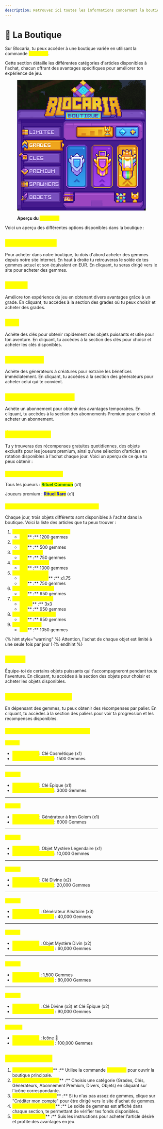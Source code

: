 ```yaml
---
description: Retrouvez ici toutes les informations concernant la boutique
---
```


# 💎 La Boutique

Sur Blocaria, tu peux accéder à une boutique variée en utilisant la commande <mark style="color:yellow;">**`/boutique`**</mark>.

Cette section détaille les différentes catégories d'articles disponibles à l'achat, chacun offrant des avantages spécifiques pour améliorer ton expérience de jeu.&#x20;

<figure><img src="../../.gitbook/assets/image.png" alt=""><figcaption><p><strong>Aperçu du </strong><mark style="color:yellow;"><strong><code>/boutique</code></strong></mark></p></figcaption></figure>

Voici un aperçu des différentes options disponibles dans la boutique : &#x20;

## <mark style="color:yellow;">Crédits Gemmes</mark>

Pour acheter dans notre boutique, tu dois d'abord acheter des gemmes depuis notre site internet. En haut à droite tu retrouveras le solde de tes gemmes actuel et son équivalent en EUR. En cliquant, tu seras dirigé vers le site pour acheter des gemmes.

## <mark style="color:yellow;">Grades</mark>

Améliore ton expérience de jeu en obtenant divers avantages grâce à un grade. En cliquant, tu accèdes à la section des grades où tu peux choisir et acheter des grades.

## <mark style="color:yellow;">Clés</mark>

Achète des clés pour obtenir rapidement des objets puissants et utile pour ton aventure. En cliquant, tu accèdes à la section des clés pour choisir et acheter les clés disponibles.

## <mark style="color:yellow;">Générateurs</mark>

Achète des générateurs à créatures pour extraire les bénéfices immédiatement. En cliquant, tu accèdes à la section des générateurs pour acheter celui qui te convient.

## <mark style="color:yellow;">**Abonnement Premium**</mark>

Achète un abonnement pour obtenir des avantages temporaires. En cliquant, tu accèdes à la section des abonnements Premium pour choisir et acheter un abonnement.

## <mark style="color:yellow;">Édition Limitée</mark>

Tu y trouveras des récompenses gratuites quotidiennes, des objets exclusifs pour les joueurs premium, ainsi qu'une sélection d'articles en rotation disponibles à l'achat chaque jour. Voici un aperçu de ce que tu peux obtenir :

### <mark style="color:yellow;">R</mark><mark style="color:yellow;">**écompenses Gratuites**</mark>

Tous les joueurs : <mark style="color:green;">**Rituel Commun**</mark> (x1)

Joueurs premium : <mark style="color:blue;">**Rituel Rare**</mark> (x1)

### <mark style="color:yellow;">O</mark><mark style="color:yellow;">**bjets en Vente (Rotation quotidienne)**</mark>

Chaque jour, trois objets différents sont disponibles à l'achat dans la boutique. Voici la liste des articles que tu peux trouver :

1. <mark style="color:yellow;">**Spawner Cochons-Zombies**</mark>
   * <mark style="color:yellow;">**Prix**</mark>** :** 1200 gemmes
2. <mark style="color:yellow;">**Spawner Enderman**</mark>
   * <mark style="color:yellow;">**Prix**</mark>** :** 500 gemmes
3. <mark style="color:yellow;">**Spawner Blaze**</mark>
   * <mark style="color:yellow;">**Prix**</mark>** :** 750 gemmes
4. <mark style="color:yellow;">**Spawner Sorcière**</mark>
   * <mark style="color:yellow;">**Prix**</mark>** :** 1000 gemmes
5. <mark style="color:yellow;">**Bâton Légendaire**</mark>
   * <mark style="color:yellow;">**Multiplicateur**</mark>** :** x1.75
   * <mark style="color:yellow;">**Prix**</mark>** :** 750 gemmes
6. <mark style="color:yellow;">**Générateur Mystère**</mark>
   * <mark style="color:yellow;">**Prix**</mark>** :** 950 gemmes
7. <mark style="color:yellow;">**Fourche Légendaire**</mark>
   * <mark style="color:yellow;">**Rayon**</mark>** :** 3x3
   * <mark style="color:yellow;">**Prix**</mark>** :** 950 gemmes
8. <mark style="color:yellow;">**Couperet Légendaire**</mark>
   * <mark style="color:yellow;">**Prix**</mark>** :** 950 gemmes
9. <mark style="color:yellow;">**Objet Mystère**</mark>
   * <mark style="color:yellow;">**Prix**</mark>** :** 1050 gemmes

{% hint style="warning" %}
Attention, l'achat de chaque objet est limité à une seule fois par jour !
{% endhint %}

## <mark style="color:yellow;">Objets</mark>

Équipe-toi de certains objets puissants qui t'accompagneront pendant toute l'aventure. En cliquant, tu accèdes à la section des objets pour choisir et acheter les objets disponibles.

## <mark style="color:yellow;">Paliers de la Boutique</mark>

En dépensant des gemmes, tu peux obtenir des récompenses par palier. En cliquant, tu accèdes à la section des paliers pour voir ta progression et les récompenses disponibles.

### <mark style="color:yellow;">Récompenses des Paliers Boutique</mark>

#### <mark style="color:yellow;">Palier 1</mark>

* <mark style="color:yellow;">**Récompense**</mark>: Clé Cosmétique (x1)
* <mark style="color:yellow;">**Montant à Dépenser**</mark>: 1500 Gemmes

***

#### <mark style="color:yellow;">Palier 2</mark>

* <mark style="color:yellow;">**Récompense**</mark>: Clé Épique (x1)
* <mark style="color:yellow;">**Montant à Dépenser**</mark>: 3000 Gemmes

***

#### <mark style="color:yellow;">Palier 3</mark>

* <mark style="color:yellow;">**Récompense**</mark>: Générateur à Iron Golem (x1)
* <mark style="color:yellow;">**Montant à Dépenser**</mark>: 6000 Gemmes

***

#### <mark style="color:yellow;">Palier 4</mark>

* <mark style="color:yellow;">**Récompense**</mark>: Objet Mystère Légendaire (x1)
* <mark style="color:yellow;">**Montant à Dépenser**</mark>: 10,000 Gemmes

***

#### <mark style="color:yellow;">Palier 5</mark>

* <mark style="color:yellow;">**Récompense**</mark>: Clé Divine (x2)
* <mark style="color:yellow;">**Montant à Dépenser**</mark>: 20,000 Gemmes

***

#### <mark style="color:yellow;">Palier 6</mark>

* <mark style="color:yellow;">**Récompense**</mark> : Générateur Aléatoire (x3)
* <mark style="color:yellow;">**Montant à dépenser**</mark> : 40,000 Gemmes

***

#### <mark style="color:yellow;">Palier 7</mark>

* <mark style="color:yellow;">**Récompense**</mark> : Objet Mystère Divin (x2)
* <mark style="color:yellow;">**Montant à dépenser**</mark> : 60,000 Gemmes

***

#### <mark style="color:yellow;">Palier 8</mark>

* <mark style="color:yellow;">**Récompense**</mark> : 1,500 Gemmes
* <mark style="color:yellow;">**Montant à dépenser**</mark> : 80,000 Gemmes

***

#### <mark style="color:yellow;">Palier 9</mark>

* <mark style="color:yellow;">**Récompense**</mark> : Clé Divine (x3) et Clé Épique (x2)
* <mark style="color:yellow;">**Montant à dépenser**</mark> : 90,000 Gemmes

***

#### <mark style="color:yellow;">Palier 10</mark>

* <mark style="color:yellow;">**Récompense**</mark> : Icône [🥇](https://emojipedia.org/fr/m%C3%A9daille-d-or)
* <mark style="color:yellow;">**Montant à dépenser**</mark> : 100,000 Gemmes

## <mark style="color:yellow;">Guide d'Achats</mark>

1. <mark style="color:yellow;">**Accès à la Boutique**</mark>** :** Utilise la commande <mark style="color:yellow;">**`/boutique`**</mark> pour ouvrir la boutique principale.
2. <mark style="color:yellow;">**Sélection de Catégorie**</mark>** :** Choisis une catégorie (Grades, Clés, Générateurs, Abonnement Premium, Divers, Objets) en cliquant sur l'icône correspondante.
3. <mark style="color:yellow;">**Acheter des Gemmes**</mark>** :** Si tu n'as pas assez de gemmes, clique sur "Créditer mon compte" pour être dirigé vers le site d'achat de gemmes.
4. <mark style="color:yellow;">**Vérification du Solde**</mark>** :** Le solde de gemmes est affiché dans chaque section, te permettant de vérifier tes fonds disponibles.
5. <mark style="color:yellow;">**Finaliser l'Achat**</mark>** :** Suis les instructions pour acheter l'article désiré et profite des avantages en jeu.

